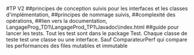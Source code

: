 #TP V2 
##principes de conception suivis pour les interfaces et les classes d'implémentation,
##principes de nommage suivis,
##complexité des opérations,
##lien vers la documentation,
LangageProg_TD1\LangageProd_TP1\Javadoc\index.html
##guide pour lancer les tests.
Tout les test sont dans le package Test.
Chaque classe de teste test une classe ou une interface.
Sauf ComparateurPerf qui compare les performances des files mutables et immutable

